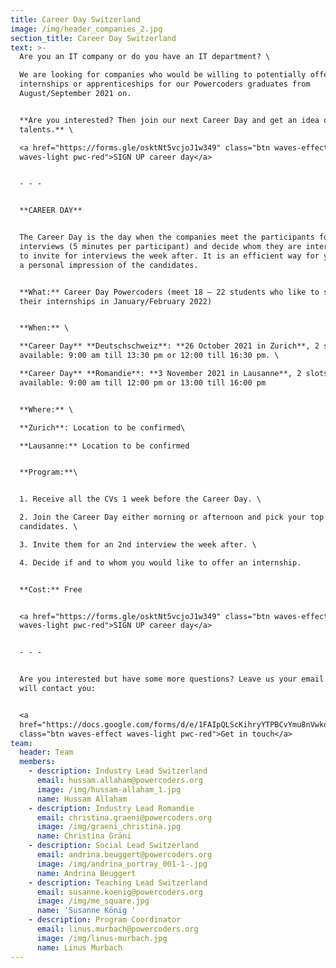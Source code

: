 ```yaml
---
title: Career Day Switzerland
image: /img/header_companies_2.jpg
section_title: Career Day Switzerland
text: >-
  Are you an IT company or do you have an IT department? \

  We are looking for companies who would be willing to potentially offer
  internships or apprenticeships for our Powercoders graduates from
  August/September 2021 on. 


  **Are you interested? Then join our next Career Day and get an idea of our IT
  talents.** \

  <a href="https://forms.gle/osktNt5vcjoJ1w349" class="btn waves-effect
  waves-light pwc-red">SIGN UP career day</a>


  - - -


  **CAREER DAY** 


  The Career Day is the day when the companies meet the participants for speed
  interviews (5 minutes per participant) and decide whom they are interested in
  to invite for interviews the week after. It is an efficient way for you to get
  a personal impression of the candidates.


  **What:** Career Day Powercoders (meet 18 – 22 students who like to start
  their internships in January/February 2022)


  **When:** \

  **Career Day** **Deutschschweiz**: **26 October 2021 in Zurich**, 2 slots
  available: 9:00 am till 13:30 pm or 12:00 till 16:30 pm. \

  **Career Day** **Romandie**: **3 November 2021 in Lausanne**, 2 slots
  available: 9:00 am till 12:00 pm or 13:00 till 16:00 pm


  **Where:** \

  **Zurich**: Location to be confirmed\

  **Lausanne:** Location to be confirmed


  **Program:**\


  1. Receive all the CVs 1 week before the Career Day. \

  2. Join the Career Day either morning or afternoon and pick your top
  candidates. \

  3. Invite them for an 2nd interview the week after. \

  4. Decide if and to whom you would like to offer an internship.


  **Cost:** Free


  <a href="https://forms.gle/osktNt5vcjoJ1w349" class="btn waves-effect
  waves-light pwc-red">SIGN UP career day</a>


  - - -


  Are you interested but have some more questions? Leave us your email and we
  will contact you:


  <a
  href="https://docs.google.com/forms/d/e/1FAIpQLScKihryYTPBCvYmu8nVwkdeTbCYN-nC99qUtWbXmVmbd0hFTw/viewform"
  class="btn waves-effect waves-light pwc-red">Get in touch</a>
team:
  header: Team
  members:
    - description: Industry Lead Switzerland
      email: hussam.allaham@powercoders.org
      image: /img/hussam-allaham_1.jpg
      name: Hussam Allaham
    - description: Industry Lead Romandie
      email: christina.graeni@powercoders.org
      image: /img/graeni_christina.jpg
      name: Christina Gräni
    - description: Social Lead Switzerland
      email: andrina.beuggert@powercoders.org
      image: /img/andrina_portray_001-1-.jpg
      name: Andrina Beuggert
    - description: Teaching Lead Switzerland
      email: susanne.koenig@powercoders.org
      image: /img/me_square.jpg
      name: 'Susanne König '
    - description: Program Coordinator
      email: linus.murbach@powercoders.org
      image: /img/linus-murbach.jpg
      name: Linus Murbach
---
```


